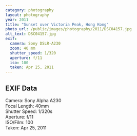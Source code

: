```yaml
---
category: photography
layout: photography
year: 2011
title: "Sunset over Victoria Peak, Hong Kong"
photo_url: /public/images/photography/2011/DSC04157.jpg
alt_text: DSC04157.jpg
exif:
  camera: Sony DSLR-A230
  zoom: 40 mm
  shutter_speed: 1/320
  aperture: f/11
  iso: 100
  taken: Apr 25, 2011
---
```


## EXIF Data

Camera: Sony Alpha A230<br>
Focal Length: 40mm<br>
Shutter Speed: 1/320s<br>
Aperture: f/11<br>
ISO/Film: 100<br>
Taken: Apr 25, 2011
